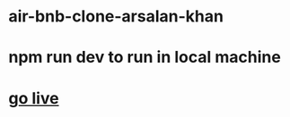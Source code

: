 # air-bnb-clone-arsalan-khan
# npm run dev to run in local machine
# [go live](https://reliable-cassata-af1716.netlify.app/)
